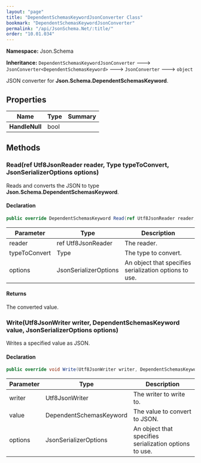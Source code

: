 ```yaml
---
layout: "page"
title: "DependentSchemasKeywordJsonConverter Class"
bookmark: "DependentSchemasKeywordJsonConverter"
permalink: "/api/JsonSchema.Net/:title/"
order: "10.01.034"
---
```

**Namespace:** Json.Schema

**Inheritance:**
`DependentSchemasKeywordJsonConverter`
 🡒 
`JsonConverter<DependentSchemasKeyword>`
 🡒 
`JsonConverter`
 🡒 
`object`

JSON converter for **Json.Schema.DependentSchemasKeyword**.

## Properties

| Name | Type | Summary |
|---|---|---|
| **HandleNull** | bool |  |

## Methods

### Read(ref Utf8JsonReader reader, Type typeToConvert, JsonSerializerOptions options)

Reads and converts the JSON to type **Json.Schema.DependentSchemasKeyword**.

#### Declaration

```c#
public override DependentSchemasKeyword Read(ref Utf8JsonReader reader, Type typeToConvert, JsonSerializerOptions options)
```

| Parameter | Type | Description |
|---|---|---|
| reader | ref Utf8JsonReader | The reader. |
| typeToConvert | Type | The type to convert. |
| options | JsonSerializerOptions | An object that specifies serialization options to use. |


#### Returns

The converted value.

### Write(Utf8JsonWriter writer, DependentSchemasKeyword value, JsonSerializerOptions options)

Writes a specified value as JSON.

#### Declaration

```c#
public override void Write(Utf8JsonWriter writer, DependentSchemasKeyword value, JsonSerializerOptions options)
```

| Parameter | Type | Description |
|---|---|---|
| writer | Utf8JsonWriter | The writer to write to. |
| value | DependentSchemasKeyword | The value to convert to JSON. |
| options | JsonSerializerOptions | An object that specifies serialization options to use. |


